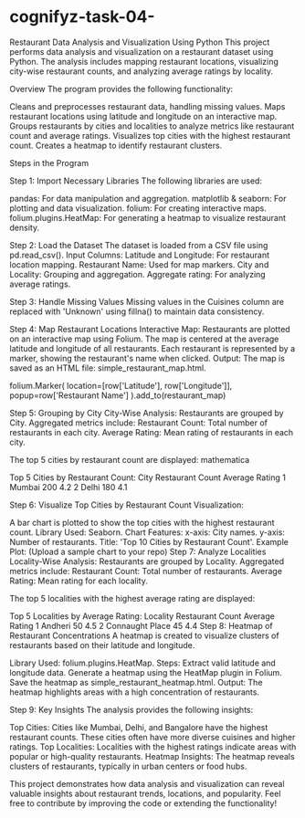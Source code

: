 # cognifyz-task-04-

Restaurant Data Analysis and Visualization Using Python
This project performs data analysis and visualization on a restaurant dataset using Python. The analysis includes mapping restaurant locations, visualizing city-wise restaurant counts, and analyzing average ratings by locality.

Overview
The program provides the following functionality:

Cleans and preprocesses restaurant data, handling missing values.
Maps restaurant locations using latitude and longitude on an interactive map.
Groups restaurants by cities and localities to analyze metrics like restaurant count and average ratings.
Visualizes top cities with the highest restaurant count.
Creates a heatmap to identify restaurant clusters.

Steps in the Program

Step 1: Import Necessary Libraries
The following libraries are used:

pandas: For data manipulation and aggregation.
matplotlib & seaborn: For plotting and data visualization.
folium: For creating interactive maps.
folium.plugins.HeatMap: For generating a heatmap to visualize restaurant density.

Step 2: Load the Dataset
The dataset is loaded from a CSV file using pd.read_csv().
Input Columns:
Latitude and Longitude: For restaurant location mapping.
Restaurant Name: Used for map markers.
City and Locality: Grouping and aggregation.
Aggregate rating: For analyzing average ratings.

Step 3: Handle Missing Values
Missing values in the Cuisines column are replaced with 'Unknown' using fillna() to maintain data consistency.

Step 4: Map Restaurant Locations
Interactive Map:
Restaurants are plotted on an interactive map using Folium.
The map is centered at the average latitude and longitude of all restaurants.
Each restaurant is represented by a marker, showing the restaurant's name when clicked.
Output:
The map is saved as an HTML file: simple_restaurant_map.html.


folium.Marker(
    location=[row['Latitude'], row['Longitude']],
    popup=row['Restaurant Name']
).add_to(restaurant_map)

Step 5: Grouping by City
City-Wise Analysis:
Restaurants are grouped by City.
Aggregated metrics include:
Restaurant Count: Total number of restaurants in each city.
Average Rating: Mean rating of restaurants in each city.

The top 5 cities by restaurant count are displayed:
mathematica

Top 5 Cities by Restaurant Count:
     City  Restaurant Count  Average Rating
1  Mumbai               200            4.2
2  Delhi                180            4.1

Step 6: Visualize Top Cities by Restaurant Count
Visualization:

A bar chart is plotted to show the top cities with the highest restaurant count.
Library Used: Seaborn.
Chart Features:
x-axis: City names.
y-axis: Number of restaurants.
Title: 'Top 10 Cities by Restaurant Count'.
Example Plot:
(Upload a sample chart to your repo)
Step 7: Analyze Localities
Locality-Wise Analysis:
Restaurants are grouped by Locality.
Aggregated metrics include:
Restaurant Count: Total number of restaurants.
Average Rating: Mean rating for each locality.

The top 5 localities with the highest average rating are displayed:

Top 5 Localities by Average Rating:
     Locality  Restaurant Count  Average Rating
1  Andheri                    50            4.5
2  Connaught Place            45            4.4
Step 8: Heatmap of Restaurant Concentrations
A heatmap is created to visualize clusters of restaurants based on their latitude and longitude.

Library Used: folium.plugins.HeatMap.
Steps:
Extract valid latitude and longitude data.
Generate a heatmap using the HeatMap plugin in Folium.
Save the heatmap as simple_restaurant_heatmap.html.
Output:
The heatmap highlights areas with a high concentration of restaurants.

Step 9: Key Insights
The analysis provides the following insights:

Top Cities:
Cities like Mumbai, Delhi, and Bangalore have the highest restaurant counts.
These cities often have more diverse cuisines and higher ratings.
Top Localities:
Localities with the highest ratings indicate areas with popular or high-quality restaurants.
Heatmap Insights:
The heatmap reveals clusters of restaurants, typically in urban centers or food hubs.

This project demonstrates how data analysis and visualization can reveal valuable insights about restaurant trends, locations, and popularity.
Feel free to contribute by improving the code or extending the functionality!
